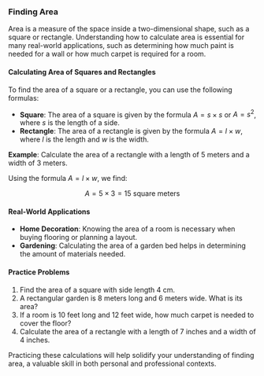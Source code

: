 ### Finding Area

Area is a measure of the space inside a two-dimensional shape, such as a square or rectangle. Understanding how to calculate area is essential for many real-world applications, such as determining how much paint is needed for a wall or how much carpet is required for a room.

#### Calculating Area of Squares and Rectangles

To find the area of a square or a rectangle, you can use the following formulas:

- **Square**: The area of a square is given by the formula $A = s \times s$ or $A = s^2$, where $s$ is the length of a side.
- **Rectangle**: The area of a rectangle is given by the formula $A = l \times w$, where $l$ is the length and $w$ is the width.

**Example**: Calculate the area of a rectangle with a length of 5 meters and a width of 3 meters.

Using the formula $A = l \times w$, we find:

$$
A = 5 \times 3 = 15 \text{ square meters}
$$

#### Real-World Applications

- **Home Decoration**: Knowing the area of a room is necessary when buying flooring or planning a layout.
- **Gardening**: Calculating the area of a garden bed helps in determining the amount of materials needed.

#### Practice Problems

1. Find the area of a square with side length 4 cm.
2. A rectangular garden is 8 meters long and 6 meters wide. What is its area?
3. If a room is 10 feet long and 12 feet wide, how much carpet is needed to cover the floor?
4. Calculate the area of a rectangle with a length of 7 inches and a width of 4 inches.

Practicing these calculations will help solidify your understanding of finding area, a valuable skill in both personal and professional contexts.